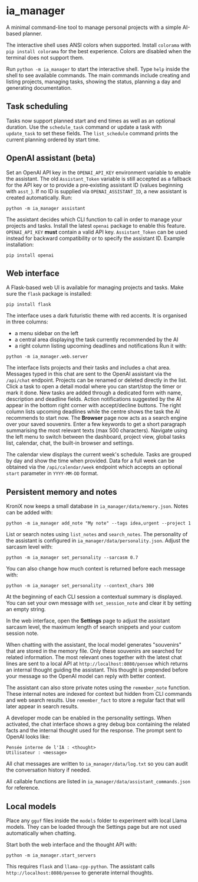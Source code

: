 # ia_manager

A minimal command-line tool to manage personal projects with a simple AI-based planner.

The interactive shell uses ANSI colors when supported. Install `colorama` with
`pip install colorama` for the best experience. Colors are disabled when the
terminal does not support them.

Run `python -m ia_manager` to start the interactive shell. Type `help` inside
the shell to see available commands. The main commands include creating and
listing projects, managing tasks, showing the status, planning a day and
generating documentation.

## Task scheduling

Tasks now support planned start and end times as well as an optional duration.
Use the `schedule_task` command or update a task with `update_task` to set these
fields. The `list_schedule` command prints the current planning ordered by
start time.

## OpenAI assistant (beta)

Set an OpenAI API key in the `OPENAI_API_KEY` environment variable to enable the
assistant. The old `Assistant_Token` variable is still accepted as a fallback
for the API key or to provide a pre‑existing assistant ID (values beginning with
`asst_`). If no ID is supplied via `OPENAI_ASSISTANT_ID`, a new assistant is
created automatically. Run:

```
python -m ia_manager assistant
```

The assistant decides which CLI function to call in order to manage your
projects and tasks. Install the latest `openai` package to enable this feature.
`OPENAI_API_KEY` **must** contain a valid API key. `Assistant_Token` can be used
instead for backward compatibility or to specify the assistant ID. Example
installation:

```
pip install openai
```

## Web interface

A Flask-based web UI is available for managing projects and tasks. Make sure the
`flask` package is installed:

```
pip install flask
```

The interface uses a dark futuristic theme with red accents. It is organised in
three columns:

* a menu sidebar on the left
* a central area displaying the task currently recommended by the AI
* a right column listing upcoming deadlines and notifications
Run it with:

```
python -m ia_manager.web.server
```

The interface lists projects and their tasks and includes a chat area.
Messages typed in this chat are sent to the OpenAI assistant via the
`/api/chat` endpoint.
Projects can be renamed or deleted directly in the list.
Click a task to open a detail modal where you can start/stop the timer or mark it done.
New tasks are added through a dedicated form with name, description and deadline fields.
Action notifications suggested by the AI appear in the bottom right corner with accept/decline buttons.
The right column lists upcoming deadlines while the centre shows the task the AI recommends to start now.
The **Browser** page now acts as a search engine over your saved souvenirs. Enter a few keywords to get a short paragraph summarising the most relevant texts (max 500 characters).
Navigate using the left menu to switch between the dashboard, project view,
global tasks list, calendar, chat, the built-in browser and settings.

The calendar view displays the current week's schedule. Tasks are grouped by day
and show the time when provided. Data for a full week can be obtained via the
`/api/calendar/week` endpoint which accepts an optional `start` parameter in
`YYYY-MM-DD` format.

## Persistent memory and notes

KroniX now keeps a small database in `ia_manager/data/memory.json`. Notes can be
added with:

```
python -m ia_manager add_note "My note" --tags idea,urgent --project 1
```

List or search notes using `list_notes` and `search_notes`. The personality of
the assistant is configured in `ia_manager/data/personality.json`. Adjust the
sarcasm level with:

```
python -m ia_manager set_personality --sarcasm 0.7
```
You can also change how much context is returned before each message with:

```
python -m ia_manager set_personality --context_chars 300
```

At the beginning of each CLI session a contextual summary is displayed. You can
set your own message with `set_session_note` and clear it by setting an empty
string.

In the web interface, open the **Settings** page to adjust the assistant
sarcasm level, the maximum length of search snippets and your custom session
note.

When chatting with the assistant, the local model generates "souvenirs" that are
stored in the memory file. Only these souvenirs are searched for related
information. The most relevant ones together with the latest chat lines are sent
to a local API at `http://localhost:8080/pensee` which returns an internal
thought guiding the assistant. This thought is prepended before your message so
the OpenAI model can reply with better context.

The assistant can also store private notes using the `remember_note` function.
These internal notes are indexed for context but hidden from CLI commands and
web search results. Use `remember_fact` to store a regular fact that will later
appear in search results.

A developer mode can be enabled in the personality settings. When activated,
the chat interface shows a grey debug box containing the related facts and the
internal thought used for the response. The prompt sent to OpenAI looks like:

```
Pensée interne de l'IA : <thought>
Utilisateur : <message>
```


All chat messages are written to `ia_manager/data/log.txt` so you can audit the
conversation history if needed.

All callable functions are listed in `ia_manager/data/assistant_commands.json`
for reference.

## Local models

Place any `gguf` files inside the `models` folder to experiment with local
Llama models. They can be loaded through the Settings page but are not used
automatically when chatting.

Start both the web interface and the thought API with:
```
python -m ia_manager.start_servers
```
This requires `flask` and `llama-cpp-python`. The assistant calls `http://localhost:8080/pensee` to generate internal thoughts.
